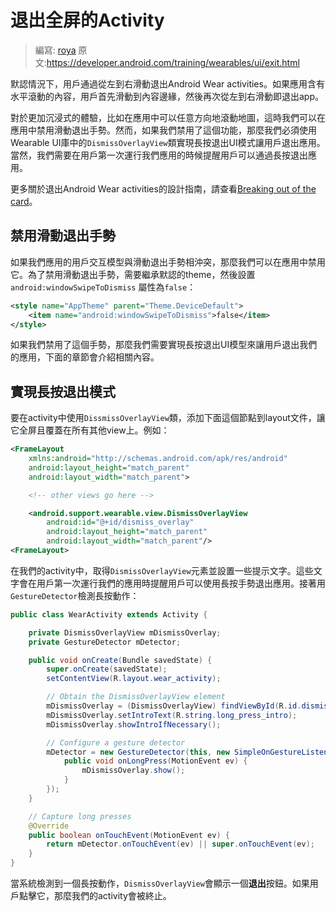 # 退出全屏的Activity

> 編寫: [roya](https://github.com/RoyaAoki) 原文:<https://developer.android.com/training/wearables/ui/exit.html>

默認情況下，用戶通過從左到右滑動退出Android Wear activities。如果應用含有水平滾動的內容，用戶首先滑動到內容邊緣，然後再次從左到右滑動即退出app。

對於更加沉浸式的體驗，比如在應用中可以任意方向地滾動地圖，這時我們可以在應用中禁用滑動退出手勢。然而，如果我們禁用了這個功能，那麼我們必須使用Wearable UI庫中的`DismissOverlayView`類實現長按退出UI模式讓用戶退出應用。當然，我們需要在用戶第一次運行我們應用的時候提醒用戶可以通過長按退出應用。

更多關於退出Android Wear activities的設計指南，請查看[Breaking out of the card](https://developer.android.com/design/wear/structure.html#Custom)。

## 禁用滑動退出手勢

如果我們應用的用戶交互模型與滑動退出手勢相沖突，那麼我們可以在應用中禁用它。為了禁用滑動退出手勢，需要繼承默認的theme，然後設置`android:windowSwipeToDismiss` 屬性為`false`：

```xml
<style name="AppTheme" parent="Theme.DeviceDefault">
    <item name="android:windowSwipeToDismiss">false</item>
</style>
```
	
如果我們禁用了這個手勢，那麼我們需要實現長按退出UI模型來讓用戶退出我們的應用，下面的章節會介紹相關內容。

## 實現長按退出模式

要在activity中使用`DissmissOverlayView`類，添加下面這個節點到layout文件，讓它全屏且覆蓋在所有其他view上。例如：

```xml
<FrameLayout
    xmlns:android="http://schemas.android.com/apk/res/android"
    android:layout_height="match_parent"
    android:layout_width="match_parent">

    <!-- other views go here -->

    <android.support.wearable.view.DismissOverlayView
        android:id="@+id/dismiss_overlay"
        android:layout_height="match_parent"
        android:layout_width="match_parent"/>
<FrameLayout>
```
	
在我們的activity中，取得`DismissOverlayView`元素並設置一些提示文字。這些文字會在用戶第一次運行我們的應用時提醒用戶可以使用長按手勢退出應用。接著用`GestureDetector`檢測長按動作：

```java
public class WearActivity extends Activity {

    private DismissOverlayView mDismissOverlay;
    private GestureDetector mDetector;

    public void onCreate(Bundle savedState) {
        super.onCreate(savedState);
        setContentView(R.layout.wear_activity);

        // Obtain the DismissOverlayView element
        mDismissOverlay = (DismissOverlayView) findViewById(R.id.dismiss_overlay);
        mDismissOverlay.setIntroText(R.string.long_press_intro);
        mDismissOverlay.showIntroIfNecessary();

        // Configure a gesture detector
        mDetector = new GestureDetector(this, new SimpleOnGestureListener() {
            public void onLongPress(MotionEvent ev) {
                mDismissOverlay.show();
            }
        });
    }

    // Capture long presses
    @Override
    public boolean onTouchEvent(MotionEvent ev) {
        return mDetector.onTouchEvent(ev) || super.onTouchEvent(ev);
    }
}
```
	
當系統檢測到一個長按動作，`DismissOverlayView`會顯示一個**退出**按鈕。如果用戶點擊它，那麼我們的activity會被終止。